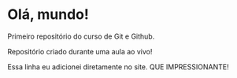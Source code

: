 # Olá, mundo!
 Primeiro repositório do curso de Git e Github.

 Repositório criado durante uma aula ao vivo!
 
 Essa linha eu adicionei diretamente no site. QUE IMPRESSIONANTE!
